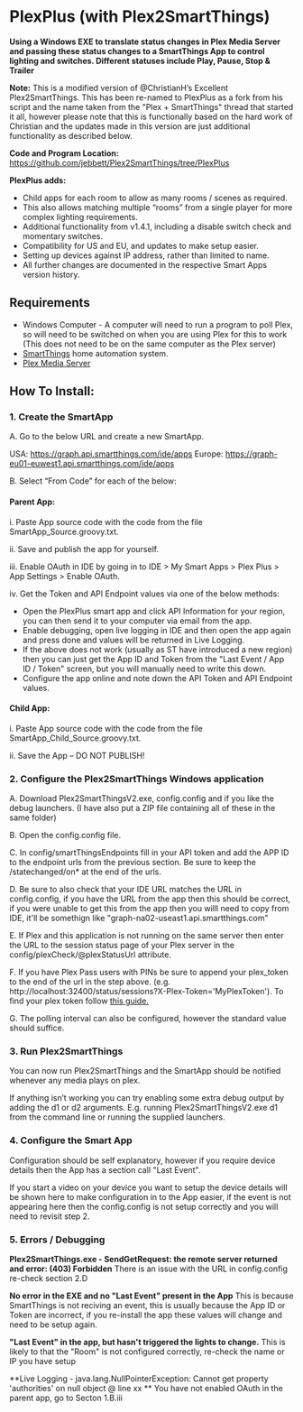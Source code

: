# PlexPlus (with Plex2SmartThings)

**Using a Windows EXE to translate status changes in Plex Media Server and passing these status changes to a SmartThings App to control lighting and switches. Different statuses include Play, Pause, Stop & Trailer**

**Note:** This is a modified version of @ChristianH’s Excellent Plex2SmartThings. This has been re-named to PlexPlus as a fork from his script and the name taken from the "Plex + SmartThings" thread that started it all, however please note that this is functionally based on the hard work of Christian and the updates made in this version are just additional functionality as described below.

**Code and Program Location:**
https://github.com/jebbett/Plex2SmartThings/tree/PlexPlus

**PlexPlus adds:**
- Child apps for each room to allow as many rooms / scenes as required.
- This also allows matching multiple “rooms” from a single player for more complex lighting requirements.
- Additional functionality from v1.4.1, including a disable switch check and momentary switches.
- Compatibility for US and EU, and updates to make setup easier.
- Setting up devices against IP address, rather than limited to name.
- All further changes are documented in the respective Smart Apps version history.

## Requirements

- Windows Computer - A computer will need to run a program to poll Plex, so will need to be switched on when you are using Plex for this to work (This does not need to be on the same computer as the Plex server)
- [SmartThings](http://www.smartthings.com/) home automation system.
- [Plex Media Server](https://plex.tv/)

## How To Install:

### 1. Create the SmartApp

A. Go to the below URL and create a new SmartApp.

USA:  https://graph.api.smartthings.com/ide/apps 
Europe:  https://graph-eu01-euwest1.api.smartthings.com/ide/apps

B. Select “From Code” for each of the below:

#### Parent App:

i. Paste App source code with the code from the file SmartApp_Source.groovy.txt.

ii. Save and publish the app for yourself.

iii. Enable OAuth in IDE by going in to IDE > My Smart Apps > Plex Plus > App Settings > Enable OAuth.

iv. Get the Token and API Endpoint values via one of the below methods:

* Open the PlexPlus smart app and click API Information for your region, you can then send it to your computer via email from the app.
* Enable debugging, open live logging in IDE and then open the app again and press done and values will be returned in Live Logging.
* If the above does not work (usually as ST have introduced a new region) then you can just get the App ID and Token from the "Last Event / App ID / Token" screen, but you will manually need to write this down. 
* Configure the app online and note down the API Token and API Endpoint values.

#### Child App:

 i. Paste App source code with the code from the file SmartApp_Child_Source.groovy.txt.

 ii. Save the App – DO NOT PUBLISH!


### 2. Configure the Plex2SmartThings Windows application

A. Download Plex2SmartThingsV2.exe, config.config and if you like the debug launchers. (I have also put a ZIP file containing all of these in the same folder)

B. Open the config.config file.

C. In config/smartThingsEndpoints fill in your API token and add the APP ID to the endpoint urls from the previous section. Be sure to keep the /statechanged/on* at the end of the urls.

D. Be sure to also check that your IDE URL matches the URL in config.config, if you have the URL from the app then this should be correct, if you were unable to get this from the app then you willl need to copy from IDE, it'll be somethign like "graph-na02-useast1.api.smartthings.com"
  
E. If Plex and this application is not running on the same server then enter the URL to the session status page of your Plex server in the config/plexCheck/@plexStatusUrl attribute.

F. If you have Plex Pass users with PINs be sure to append your plex_token to the end of the url in the step above. (e.g. http://localhost:32400/status/sessions?X-Plex-Token='MyPlexToken'). To find your plex token follow [this guide.](https://support.plex.tv/hc/en-us/articles/204059436-Finding-your-account-token-X-Plex-Token)

G. The polling interval can also be configured, however the standard value should suffice.

### 3. Run Plex2SmartThings

You can now run Plex2SmartThings and the SmartApp should be notified whenever any media plays on plex.

If anything isn’t working you can try enabling some extra debug output by adding the d1 or d2 arguments. E.g. running Plex2SmartThingsV2.exe d1 from the command line or running the supplied launchers.


### 4. Configure the Smart App

Configuration should be self explanatory, however if you require device details then the App has a section call "Last Event".

If you start a video on your device you want to setup the device details will be shown here to make configuration in to the App easier, if the event is not appearing here then the config.config is not setup correctly and you will need to revisit step 2.



### 5. Errors / Debugging

**Plex2SmartThings.exe - SendGetRequest: the remote server returned and error: (403) Forbidden**
There is an issue with the URL in config.config re-check section 2.D

**No error in the EXE and no "Last Event" present in the App**
This is because SmartThings is not reciving an event, this is usually because the App ID or Token are incorrect, if you re-install the app these values will change and need to be setup again.

**"Last Event" in the app, but hasn't triggered the lights to change.**
This is likely to that the "Room" is not configured correctly, re-check the name or IP you have setup

**Live Logging - java.lang.NullPointerException: Cannot get property 'authorities' on null object @ line xx **
You have not enabled OAuth in the parent app, go to Secton 1.B.iii 